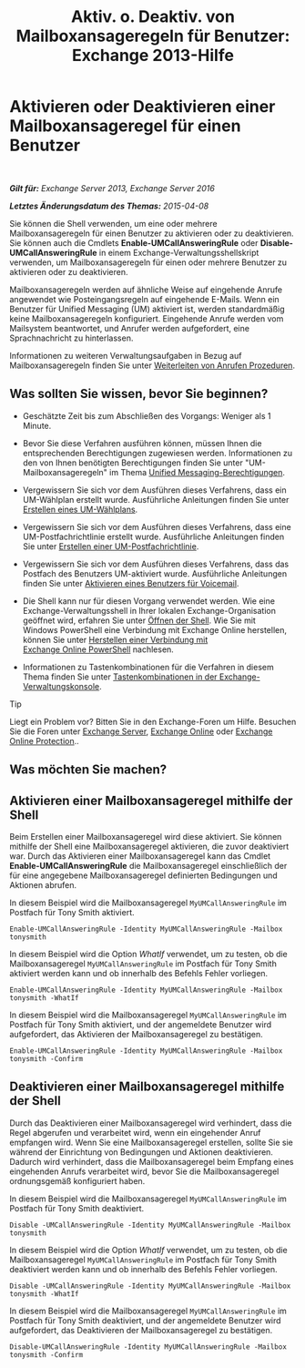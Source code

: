 ﻿---
title: 'Aktiv. o. Deaktiv. von Mailboxansageregeln für Benutzer: Exchange 2013-Hilfe'
TOCTitle: Aktivieren oder Deaktivieren einer Mailboxansageregel für einen Benutzer
ms:assetid: f9e40ac3-117f-44f6-9ab1-dc9f4c72e8ac
ms:mtpsurl: https://technet.microsoft.com/de-de/library/Dn140252(v=EXCHG.150)
ms:contentKeyID: 54651518
ms.date: 05/23/2018
mtps_version: v=EXCHG.150
ms.translationtype: MT
---

# Aktivieren oder Deaktivieren einer Mailboxansageregel für einen Benutzer

 

_**Gilt für:** Exchange Server 2013, Exchange Server 2016_

_**Letztes Änderungsdatum des Themas:** 2015-04-08_

Sie können die Shell verwenden, um eine oder mehrere Mailboxansageregeln für einen Benutzer zu aktivieren oder zu deaktivieren. Sie können auch die Cmdlets **Enable-UMCallAnsweringRule** oder **Disable-UMCallAnsweringRule** in einem Exchange-Verwaltungsshellskript verwenden, um Mailboxansageregeln für einen oder mehrere Benutzer zu aktivieren oder zu deaktivieren.

Mailboxansageregeln werden auf ähnliche Weise auf eingehende Anrufe angewendet wie Posteingangsregeln auf eingehende E-Mails. Wenn ein Benutzer für Unified Messaging (UM) aktiviert ist, werden standardmäßig keine Mailboxansageregeln konfiguriert. Eingehende Anrufe werden vom Mailsystem beantwortet, und Anrufer werden aufgefordert, eine Sprachnachricht zu hinterlassen.

Informationen zu weiteren Verwaltungsaufgaben in Bezug auf Mailboxansageregeln finden Sie unter [Weiterleiten von Anrufen Prozeduren](forwarding-calls-procedures-exchange-2013-help.md).

## Was sollten Sie wissen, bevor Sie beginnen?

  - Geschätzte Zeit bis zum Abschließen des Vorgangs: Weniger als 1 Minute.

  - Bevor Sie diese Verfahren ausführen können, müssen Ihnen die entsprechenden Berechtigungen zugewiesen werden. Informationen zu den von Ihnen benötigten Berechtigungen finden Sie unter "UM-Mailboxansageregeln" im Thema [Unified Messaging-Berechtigungen](unified-messaging-permissions-exchange-2013-help.md).

  - Vergewissern Sie sich vor dem Ausführen dieses Verfahrens, dass ein UM-Wählplan erstellt wurde. Ausführliche Anleitungen finden Sie unter [Erstellen eines UM-Wählplans](https://review.docs.microsoft.com/de-de/exchange/voice-mail-unified-messaging/connect-voice-mail-system/create-um-dial-plan).

  - Vergewissern Sie sich vor dem Ausführen dieses Verfahrens, dass eine UM-Postfachrichtlinie erstellt wurde. Ausführliche Anleitungen finden Sie unter [Erstellen einer UM-Postfachrichtlinie](https://review.docs.microsoft.com/de-de/exchange/voice-mail-unified-messaging/set-up-voice-mail/create-um-mailbox-policy).

  - Vergewissern Sie sich vor dem Ausführen dieses Verfahrens, dass das Postfach des Benutzers UM-aktiviert wurde. Ausführliche Anleitungen finden Sie unter [Aktivieren eines Benutzers für Voicemail](https://review.docs.microsoft.com/de-de/exchange/voice-mail-unified-messaging/set-up-voice-mail/enable-a-user-for-voice-mail).

  - Die Shell kann nur für diesen Vorgang verwendet werden. Wie eine Exchange-Verwaltungsshell in Ihrer lokalen Exchange-Organisation geöffnet wird, erfahren Sie unter [Öffnen der Shell](https://technet.microsoft.com/de-de/library/dd638134\(v=exchg.150\)). Wie Sie mit Windows PowerShell eine Verbindung mit Exchange Online herstellen, können Sie unter [Herstellen einer Verbindung mit Exchange Online PowerShell](https://go.microsoft.com/fwlink/p/?linkid=396554) nachlesen.

  - Informationen zu Tastenkombinationen für die Verfahren in diesem Thema finden Sie unter [Tastenkombinationen in der Exchange-Verwaltungskonsole](keyboard-shortcuts-in-the-exchange-admin-center-exchange-online-protection-help.md).


> [!TIP]
> Liegt ein Problem vor? Bitten Sie in den Exchange-Foren um Hilfe. Besuchen Sie die Foren unter <A href="https://go.microsoft.com/fwlink/p/?linkid=60612">Exchange Server</A>, <A href="https://go.microsoft.com/fwlink/p/?linkid=267542">Exchange Online</A> oder <A href="https://go.microsoft.com/fwlink/p/?linkid=285351">Exchange Online Protection</A>..



## Was möchten Sie machen?

## Aktivieren einer Mailboxansageregel mithilfe der Shell

Beim Erstellen einer Mailboxansageregel wird diese aktiviert. Sie können mithilfe der Shell eine Mailboxansageregel aktivieren, die zuvor deaktiviert war. Durch das Aktivieren einer Mailboxansageregel kann das Cmdlet **Enable-UMCallAnsweringRule** die Mailboxansageregel einschließlich der für eine angegebene Mailboxansageregel definierten Bedingungen und Aktionen abrufen.

In diesem Beispiel wird die Mailboxansageregel `MyUMCallAnsweringRule` im Postfach für Tony Smith aktiviert.

    Enable-UMCallAnsweringRule -Identity MyUMCallAnsweringRule -Mailbox tonysmith

In diesem Beispiel wird die Option *WhatIf* verwendet, um zu testen, ob die Mailboxansageregel `MyUMCallAnsweringRule` im Postfach für Tony Smith aktiviert werden kann und ob innerhalb des Befehls Fehler vorliegen.

    Enable-UMCallAnsweringRule -Identity MyUMCallAnsweringRule -Mailbox tonysmith -WhatIf

In diesem Beispiel wird die Mailboxansageregel `MyUMCallAnsweringRule` im Postfach für Tony Smith aktiviert, und der angemeldete Benutzer wird aufgefordert, das Aktivieren der Mailboxansageregel zu bestätigen.

    Enable-UMCallAnsweringRule -Identity MyUMCallAnsweringRule -Mailbox tonysmith -Confirm

## Deaktivieren einer Mailboxansageregel mithilfe der Shell

Durch das Deaktivieren einer Mailboxansageregel wird verhindert, dass die Regel abgerufen und verarbeitet wird, wenn ein eingehender Anruf empfangen wird. Wenn Sie eine Mailboxansageregel erstellen, sollte Sie sie während der Einrichtung von Bedingungen und Aktionen deaktivieren. Dadurch wird verhindert, dass die Mailboxansageregel beim Empfang eines eingehenden Anrufs verarbeitet wird, bevor Sie die Mailboxansageregel ordnungsgemäß konfiguriert haben.

In diesem Beispiel wird die Mailboxansageregel `MyUMCallAnsweringRule` im Postfach für Tony Smith deaktiviert.

    Disable -UMCallAnsweringRule -Identity MyUMCallAnsweringRule -Mailbox tonysmith

In diesem Beispiel wird die Option *WhatIf* verwendet, um zu testen, ob die Mailboxansageregel `MyUMCallAnsweringRule` im Postfach für Tony Smith deaktiviert werden kann und ob innerhalb des Befehls Fehler vorliegen.

    Disable -UMCallAnsweringRule -Identity MyUMCallAnsweringRule -Mailbox tonysmith -WhatIf

In diesem Beispiel wird die Mailboxansageregel `MyUMCallAnsweringRule` im Postfach für Tony Smith deaktiviert, und der angemeldete Benutzer wird aufgefordert, das Deaktivieren der Mailboxansageregel zu bestätigen.

    Disable-UMCallAnsweringRule -Identity MyUMCallAnsweringRule -Mailbox tonysmith -Confirm

